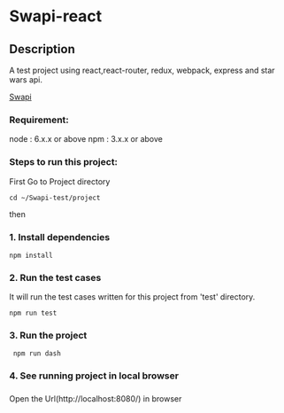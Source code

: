 # Swapi-react

## Description
A test project using react,react-router, redux, webpack, express and star wars api.

[Swapi](http://swapi.co/)

### Requirement:
node : 6.x.x or above 
npm : 3.x.x or above

### Steps to run this project:

First Go to Project directory

```
cd ~/Swapi-test/project
```
then

### 1. Install dependencies
 

```
npm install
```
### 2. Run the test cases
 
It will run the test cases written for this project from 'test' directory.
```
npm run test
```
### 3. Run the project
```
 npm run dash
```

### 4. See running project in local browser 
 ###
Open the Url(http://localhost:8080/) in browser

